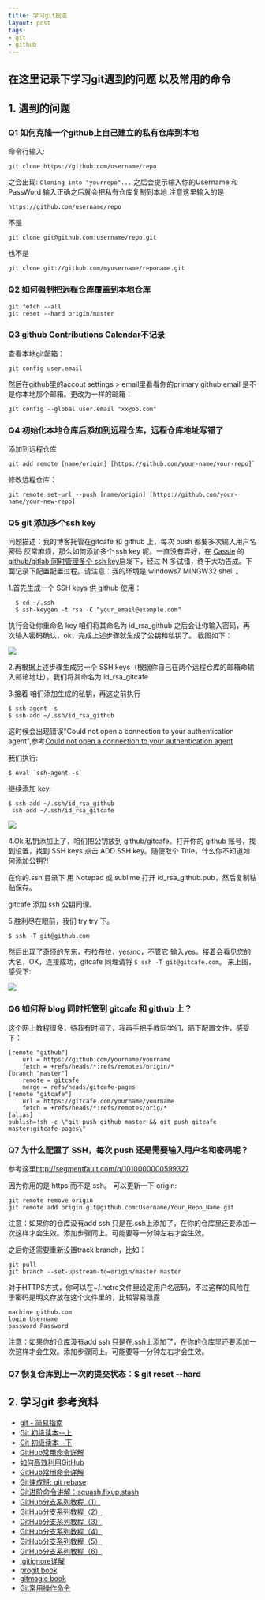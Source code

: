 ```yaml
---
title: 学习git拾遗
layout: post
tags:
- git
- github
---
```


## 在这里记录下学习git遇到的问题 以及常用的命令



## 1. 遇到的问题

### Q1  如何克隆一个github上自己建立的私有仓库到本地

命令行输入:

```
git clone https://github.com/username/repo
```

之会出现: `Cloning into "yourrepo"...`  之后会提示输入你的Username 和PassWord 输入正确之后就会把私有仓库复制到本地 注意这里输入的是

```
https://github.com/username/repo
```

不是

```
git clone git@github.com:username/repo.git
```

也不是

```
git clone git://github.com/myusername/reponame.git
```


### Q2  如何强制把远程仓库覆盖到本地仓库

```
git fetch --all
git reset --hard origin/master
```


### Q3  github Contributions Calendar不记录

查看本地git邮箱：

```
git config user.email
```

然后在github里的accout settings > email里看看你的primary github email  是不是你本地那个邮箱。更改为一样的邮箱：

```
git config --global user.email "xx@oo.com"
```


### Q4  初始化本地仓库后添加到远程仓库，远程仓库地址写错了

添加到远程仓库

```
git add remote [name/origin] [https://github.com/your-name/your-repo]`
```

修改远程仓库：

```
git remote set-url --push [name/origin] [https://github.com/your-name/your-new-repo]
```

### Q5 git 添加多个ssh key

问题描述：我的博客托管在gitcafe 和 github 上，每次 push 都要多次输入用户名密码 灰常麻烦，那么如何添加多个 ssh key 呢。一直没有弄好，在 [Cassie](http://xuyuan923.github.io/) 的 [github/gitlab 同时管理多个 ssh key](http://xuyuan923.github.io/2014/11/04/github-gitlab-ssh/)启发下，经过 N 多试错，终于大功告成。下面记录下配置配置过程。请注意：我的环境是 windows7 MINGW32 shell
。

1.首先生成一个 SSH keys 供 github 使用：

  ```
    $ cd ~/.ssh
    $ ssh-keygen -t rsa -C "your_email@example.com"
  ```

  执行会让你重命名 key 咱们将其命名为 id_rsa_github
  之后会让你输入密码，再次输入密码确认，ok，完成上述步骤就生成了公钥和私钥了。
  截图如下：

  ![](http://paddingme.qiniudn.com/ssh1.png)

2.再根据上述步骤生成另一个 SSH keys（根据你自己在两个远程仓库的邮箱命输入邮箱地址），我们将其命名为 id_rsa_gitcafe

3.接着 咱们添加生成的私钥，再这之前执行

  ```
  $ ssh-agent -s
  $ ssh-add ~/.ssh/id_rsa_github
  ```

  这时候会出现错误"Could not open a connection to your authentication agent",参考[Could not open a connection to your authentication agent](http://stackoverflow.com/questions/17846529/could-not-open-a-connection-to-your-authentication-agent)

  我们执行:

  ```
  $ eval `ssh-agent -s`
  ```

  继续添加 key:

  ```
  $ ssh-add ~/.ssh/id_rsa_github
   ssh-add ~/.ssh/id_rsa_gitcafe
  ```

  ![](http://paddingme.qiniudn.com/ssh2.PNG)

4.Ok,私钥添加上了，咱们把公钥放到 github/gitcafe。打开你的 github 账号，找到设置，找到 SSH keys 点击 ADD SSH key。随便取个 Title，什么你不知道如何添加公钥?!

  在你的.ssh 目录下 用 Notepad 或 sublime 打开 id_rsa_github.pub，然后复制粘贴保存。

  gitcafe 添加 ssh 公钥同理。

5.胜利尽在眼前，我们 try try 下。

   ```
   $ ssh -T git@github.com
   ```

  然后出现了奇怪的东东，布拉布拉，yes/no，不管它 输入yes。接着会看见您的大名，OK，连接成功，gitcafe 同理请将 `$ ssh -T git@gitcafe.com`。 来上图，感受下:

  ![](http://paddingme.qiniudn.com/ssh3.PNG)

### Q6 如何将 blog 同时托管到 gitcafe 和 github 上？

这个网上教程很多，待我有时间了，我再手把手教同学们，晒下配置文件，感受下：

```
[remote "github"]
    url = https://github.com/yourname/yourname
    fetch = +refs/heads/*:refs/remotes/origin/*
[branch "master"]
    remote = gitcafe
    merge = refs/heads/gitcafe-pages
[remote "gitcafe"]
    url = https://gitcafe.com/yourname/yourname
    fetch = +refs/heads/*:refs/remotes/orig/*
[alias]
publish=!sh -c \"git push github master && git push gitcafe master:gitcafe-pages\"
```

### Q7 为什么配置了 SSH，每次 push 还是需要输入用户名和密码呢？

参考这里<http://segmentfault.com/q/1010000000599327>

因为你用的是 https 而不是 ssh。
可以更新一下 origin:

```
git remote remove origin
git remote add origin git@github.com:Username/Your_Repo_Name.git
```

注意：如果你的仓库没有add ssh 只是在.ssh上添加了，在你的仓库里还要添加一次这样才会生效。添加步骤同上。可能要等一分钟左右才会生效。

之后你还需要重新设置track branch，比如：

```
git pull
git branch --set-upstream-to=origin/master master
```

对于HTTPS方式，你可以在~/.netrc文件里设定用户名密码，不过这样的风险在于密码是明文存放在这个文件里的，比较容易泄露

```
machine github.com
login Username
password Password
```

注意：如果你的仓库没有add ssh 只是在.ssh上添加了，在你的仓库里还要添加一次这样才会生效。添加步骤同上。可能要等一分钟左右才会生效。


### Q7 恢复仓库到上一次的提交状态：$ git reset --hard

## 2. 学习git 参考资料

+ [git - 简易指南](http://www.bootcss.com/p/git-guide/)
+ [Git 初级读本--上](http://www.html-js.com/article/1534)
+ [Git 初级读本--下](http://www.html-js.com/article/1535)
+ [GitHub常用命令详解](http://www.html-js.com/article/2023)
+ [如何高效利用GitHub](http://www.yangzhiping.com/tech/github.html)
+ [GitHub常用命令详解](http://www.html-js.com/article/2023)
+ [Git速成班: git rebase](http://www.html-js.com/article/2021)
+ [Git进阶命令讲解：squash,fixup,stash](http://www.html-js.com/article/2064)
+ [GitHub分支系列教程（1）](http://www.html-js.com/article/2024)
+ [GitHub分支系列教程（2）](http://www.html-js.com/article/2025)
+ [GitHub分支系列教程（3）](http://www.html-js.com/article/2026)
+ [GitHub分支系列教程（4）](http://www.html-js.com/article/2027)
+ [GitHub分支系列教程（5）](http://www.html-js.com/article/2028)
+ [GitHub分支系列教程（6）](http://www.html-js.com/article/2029)
+ [.gitignore详解](http://www.html-js.com/article/2030)
+ [progit book](https://github.com/numbbbbb/progit-zh-pdf-epub-mobi)
+ [gitmagic book](https://github.com/blynn/gitmagic/tree/master/zh_cn)
+ [Git常用操作命令](http://yuehu.io/padding-me/425)
